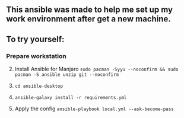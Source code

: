 ## This ansible was made to help me set up my work environment after get a new machine.

## To try yourself:

### Prepare workstation

2. Install Ansible for Manjaro
   `sudo pacman -Syyu --noconfirm && sudo pacman -S ansible unzip git --noconfirm`

3. `cd ansible-desktop`

4. `ansible-galaxy install -r requirements.yml`

5. Apply the config
   `ansible-playbook local.yml --ask-become-pass`
